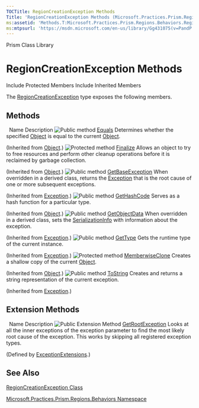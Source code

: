 ```yaml
---
TOCTitle: RegionCreationException Methods
Title: 'RegionCreationException Methods (Microsoft.Practices.Prism.Regions.Behaviors)'
ms:assetid: 'Methods.T:Microsoft.Practices.Prism.Regions.Behaviors.RegionCreationException'
ms:mtpsurl: 'https://msdn.microsoft.com/en-us/library/Gg431075(v=PandP.50)'
---
```


Prism Class Library

RegionCreationException Methods
===============================

Include Protected Members
Include Inherited Members

The [RegionCreationException](https://msdn.microsoft.com/t:microsoft.practices.prism.regions.behaviors.regioncreationexception) type exposes the following members.

Methods
-------

<span id="methodTableToggle"></span>
 
Name
Description
![](https://msdn.microsoft.com/en-us/Gg431075.pubmethod(en-us,PandP.50).gif "Public method")
[Equals](http://msdn2.microsoft.com/en-us/library/bsc2ak47)
Determines whether the specified [Object](http://msdn2.microsoft.com/en-us/library/e5kfa45b) is equal to the current [Object](http://msdn2.microsoft.com/en-us/library/e5kfa45b).

(Inherited from [Object](http://msdn2.microsoft.com/en-us/library/e5kfa45b).)
![](https://msdn.microsoft.com/en-us/Gg431075.protmethod(en-us,PandP.50).gif "Protected method")
[Finalize](http://msdn2.microsoft.com/en-us/library/4k87zsw7)
Allows an object to try to free resources and perform other cleanup operations before it is reclaimed by garbage collection.

(Inherited from [Object](http://msdn2.microsoft.com/en-us/library/e5kfa45b).)
![](https://msdn.microsoft.com/en-us/Gg431075.pubmethod(en-us,PandP.50).gif "Public method")
[GetBaseException](http://msdn2.microsoft.com/en-us/library/49kcee3b)
When overridden in a derived class, returns the [Exception](http://msdn2.microsoft.com/en-us/library/c18k6c59) that is the root cause of one or more subsequent exceptions.

(Inherited from [Exception](http://msdn2.microsoft.com/en-us/library/c18k6c59).)
![](https://msdn.microsoft.com/en-us/Gg431075.pubmethod(en-us,PandP.50).gif "Public method")
[GetHashCode](http://msdn2.microsoft.com/en-us/library/zdee4b3y)
Serves as a hash function for a particular type.

(Inherited from [Object](http://msdn2.microsoft.com/en-us/library/e5kfa45b).)
![](https://msdn.microsoft.com/en-us/Gg431075.pubmethod(en-us,PandP.50).gif "Public method")
[GetObjectData](http://msdn2.microsoft.com/en-us/library/fwb1489e)
When overridden in a derived class, sets the [SerializationInfo](http://msdn2.microsoft.com/en-us/library/a9b6042e) with information about the exception.

(Inherited from [Exception](http://msdn2.microsoft.com/en-us/library/c18k6c59).)
![](https://msdn.microsoft.com/en-us/Gg431075.pubmethod(en-us,PandP.50).gif "Public method")
[GetType](http://msdn2.microsoft.com/en-us/library/44zb316t)
Gets the runtime type of the current instance.

(Inherited from [Exception](http://msdn2.microsoft.com/en-us/library/c18k6c59).)
![](https://msdn.microsoft.com/en-us/Gg431075.protmethod(en-us,PandP.50).gif "Protected method")
[MemberwiseClone](http://msdn2.microsoft.com/en-us/library/57ctke0a)
Creates a shallow copy of the current [Object](http://msdn2.microsoft.com/en-us/library/e5kfa45b).

(Inherited from [Object](http://msdn2.microsoft.com/en-us/library/e5kfa45b).)
![](https://msdn.microsoft.com/en-us/Gg431075.pubmethod(en-us,PandP.50).gif "Public method")
[ToString](http://msdn2.microsoft.com/en-us/library/es4y6f7e)
Creates and returns a string representation of the current exception.

(Inherited from [Exception](http://msdn2.microsoft.com/en-us/library/c18k6c59).)

Extension Methods
-----------------

<span id="extensionMethodTableToggle"></span>
 
Name
Description
![](https://msdn.microsoft.com/en-us/Gg431075.pubextension(en-us,PandP.50).gif "Public Extension Method")
[GetRootException](https://msdn.microsoft.com/m:microsoft.practices.prism.exceptionextensions.getrootexception(system.exception))
Looks at all the inner exceptions of the exception parameter to find the most likely root cause of the exception. This works by skipping all registered exception types.

(Defined by [ExceptionExtensions](https://msdn.microsoft.com/t:microsoft.practices.prism.exceptionextensions).)

See Also
--------

<span id="seeAlsoToggle"></span>
[RegionCreationException Class](https://msdn.microsoft.com/t:microsoft.practices.prism.regions.behaviors.regioncreationexception)

[Microsoft.Practices.Prism.Regions.Behaviors Namespace](https://msdn.microsoft.com/n:microsoft.practices.prism.regions.behaviors)
